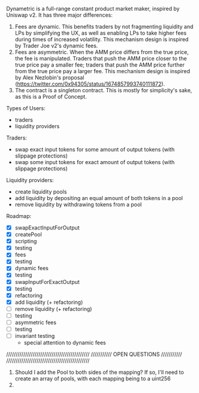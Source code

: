 Dynametric is a full-range constant product market maker, inspired by Uniswap v2. 
It has three major differences:
1. Fees are dynamic. This benefits traders by not fragmenting liquidity and LPs by simplifying the UX, as well as enabling LPs to take higher fees during times of increased volatility. This mechanism design is inspired by Trader Joe v2's dynamic fees.
2. Fees are asymmetric. When the AMM price differs from the true price, the fee is manipulated. Traders that push the AMM price closer to the true price pay a smaller fee; traders that push the AMM price further from the true price pay a larger fee. This mechanism design is inspired by Alex Nezlobin's proposal (https://twitter.com/0x94305/status/1674857993740111872).
3. The contract is a singleton contract. This is mostly for simplicity's sake, as this is a Proof of Concept.

Types of Users:
- traders
- liquidity providers

Traders:
- swap exact input tokens for some amount of output tokens (with slippage protections)
- swap some input tokens for exact amount of output tokens (with slippage protections)

Liquidity providers:
- create liquidity pools
- add liquidity by depositing an equal amount of both tokens in a pool
- remove liquidity by withdrawing tokens from a pool

Roadmap:
- [x] swapExactInputForOutput
- [x] createPool
- [x] scripting
- [x] testing
- [x] fees
- [x] testing
- [x] dynamic fees
- [x] testing
- [x] swapInputForExactOutput 
- [x] testing 
- [x] refactoring
- [x] add liquidity (+ refactoring)
- [ ] remove liquidity (+ refactoring)
- [ ] testing
- [ ] asymmetric fees
- [ ] testing
- [ ] invariant testing
  - special attention to dynamic fees
  

////////////////////////////////////////////
///////////    OPEN QUESTIONS    ///////////
////////////////////////////////////////////

1. Should I add the Pool to both sides of the mapping? If so, I'll need to create an array of pools, with each mapping being to a uint256
2. 